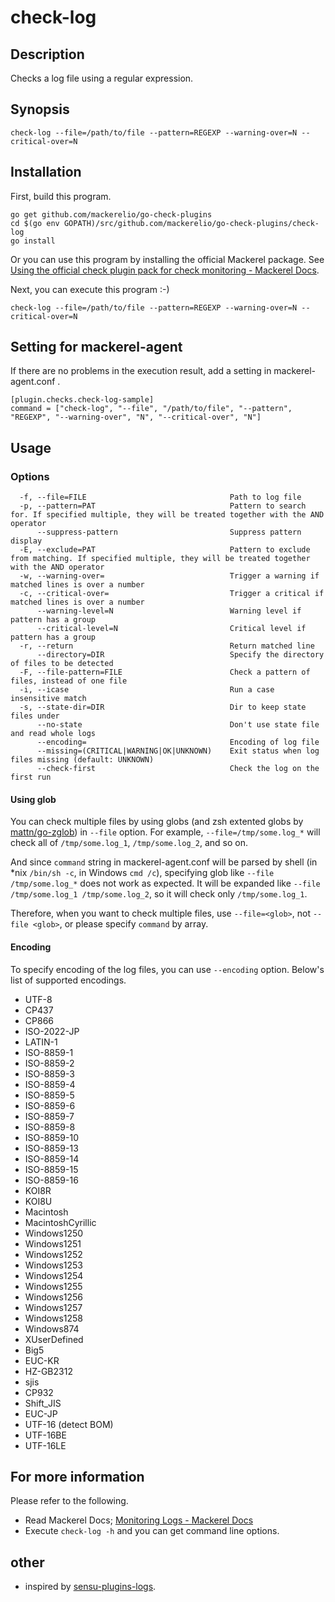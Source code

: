# check-log

## Description

Checks a log file using a regular expression.

## Synopsis
```
check-log --file=/path/to/file --pattern=REGEXP --warning-over=N --critical-over=N
```

## Installation

First, build this program.

```
go get github.com/mackerelio/go-check-plugins
cd $(go env GOPATH)/src/github.com/mackerelio/go-check-plugins/check-log
go install
```

Or you can use this program by installing the official Mackerel package. See [Using the official check plugin pack for check monitoring - Mackerel Docs](https://mackerel.io/docs/entry/howto/mackerel-check-plugins).


Next, you can execute this program :-)

```
check-log --file=/path/to/file --pattern=REGEXP --warning-over=N --critical-over=N
```


## Setting for mackerel-agent

If there are no problems in the execution result, add a setting in mackerel-agent.conf .

```
[plugin.checks.check-log-sample]
command = ["check-log", "--file", "/path/to/file", "--pattern", "REGEXP", "--warning-over", "N", "--critical-over", "N"]
```

## Usage
### Options

```
  -f, --file=FILE                                Path to log file
  -p, --pattern=PAT                              Pattern to search for. If specified multiple, they will be treated together with the AND operator
      --suppress-pattern                         Suppress pattern display
  -E, --exclude=PAT                              Pattern to exclude from matching. If specified multiple, they will be treated together with the AND operator
  -w, --warning-over=                            Trigger a warning if matched lines is over a number
  -c, --critical-over=                           Trigger a critical if matched lines is over a number
      --warning-level=N                          Warning level if pattern has a group
      --critical-level=N                         Critical level if pattern has a group
  -r, --return                                   Return matched line
      --directory=DIR                            Specify the directory of files to be detected
  -F, --file-pattern=FILE                        Check a pattern of files, instead of one file
  -i, --icase                                    Run a case insensitive match
  -s, --state-dir=DIR                            Dir to keep state files under
      --no-state                                 Don't use state file and read whole logs
      --encoding=                                Encoding of log file
      --missing=(CRITICAL|WARNING|OK|UNKNOWN)    Exit status when log files missing (default: UNKNOWN)
      --check-first                              Check the log on the first run
```

#### Using glob

You can check multiple files by using globs (and zsh extented globs by [mattn/go-zglob](https://github.com/mattn/go-zglob)) in `--file` option.
For example, `--file=/tmp/some.log_*` will check all of `/tmp/some.log_1`, `/tmp/some.log_2`, and so on.

And since `command` string in mackerel-agent.conf will be parsed by shell (in *nix `/bin/sh -c`, in Windows `cmd /c`), specifying glob like `--file /tmp/some.log_*` does not work as expected.
It will be expanded like `--file /tmp/some.log_1 /tmp/some.log_2`, so it will check only `/tmp/some.log_1`.

Therefore, when you want to check multiple files, use `--file=<glob>`, not `--file <glob>`, or please specify `command` by array.

#### Encoding

To specify encoding of the log files, you can use `--encoding` option. Below's list of supported encodings.

- UTF-8
- CP437
- CP866
- ISO-2022-JP
- LATIN-1
- ISO-8859-1
- ISO-8859-2
- ISO-8859-3
- ISO-8859-4
- ISO-8859-5
- ISO-8859-6
- ISO-8859-7
- ISO-8859-8
- ISO-8859-10
- ISO-8859-13
- ISO-8859-14
- ISO-8859-15
- ISO-8859-16
- KOI8R
- KOI8U
- Macintosh
- MacintoshCyrillic
- Windows1250
- Windows1251
- Windows1252
- Windows1253
- Windows1254
- Windows1255
- Windows1256
- Windows1257
- Windows1258
- Windows874
- XUserDefined
- Big5
- EUC-KR
- HZ-GB2312
- sjis
- CP932
- Shift_JIS
- EUC-JP
- UTF-16 (detect BOM)
- UTF-16BE
- UTF-16LE

## For more information
Please refer to the following.

- Read Mackerel Docs; [Monitoring Logs - Mackerel Docs](https://mackerel.io/docs/entry/howto/check/log)
- Execute `check-log -h` and you can get command line options.

## other
- inspired by [sensu-plugins-logs](https://github.com/sensu-plugins/sensu-plugins-logs).

